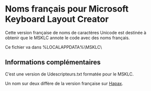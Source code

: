 # Noms français pour Microsoft Keyboard Layout Creator

Cette version française de noms de caractères Unicode est destinée à obtenir que le MSKLC annote le code avec des noms français.

Ce fichier va dans %LOCALAPPDATA%\MSKLC\

## Informations complémentaires

C’est une version de Udescripteurs.txt formatée pour le MSKLC.

Un nom sur deux diffère de la version française sur [Hapax](https://hapax.qc.ca/ListeNoms-16.0.0.txt).
